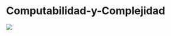 # Computabilidad-y-Complejidad

<a href='https://fabian-martinez-rincon.github.io/CyC/'><img src='https://github.com/Fabian-Martinez-Rincon/CyC/assets/55964635/0fa1b9a5-5ff6-44bb-9b1f-4633571bcb7d'></a>
